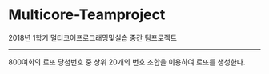 # Multicore-Teamproject

2018년 1학기 멀티코어프로그래밍및실습 중간 팀프로젝트
<hr>
800여회의 로또 당첨번호 중 상위 20개의 번호 조합을 이용하여 로또를 생성한다.
